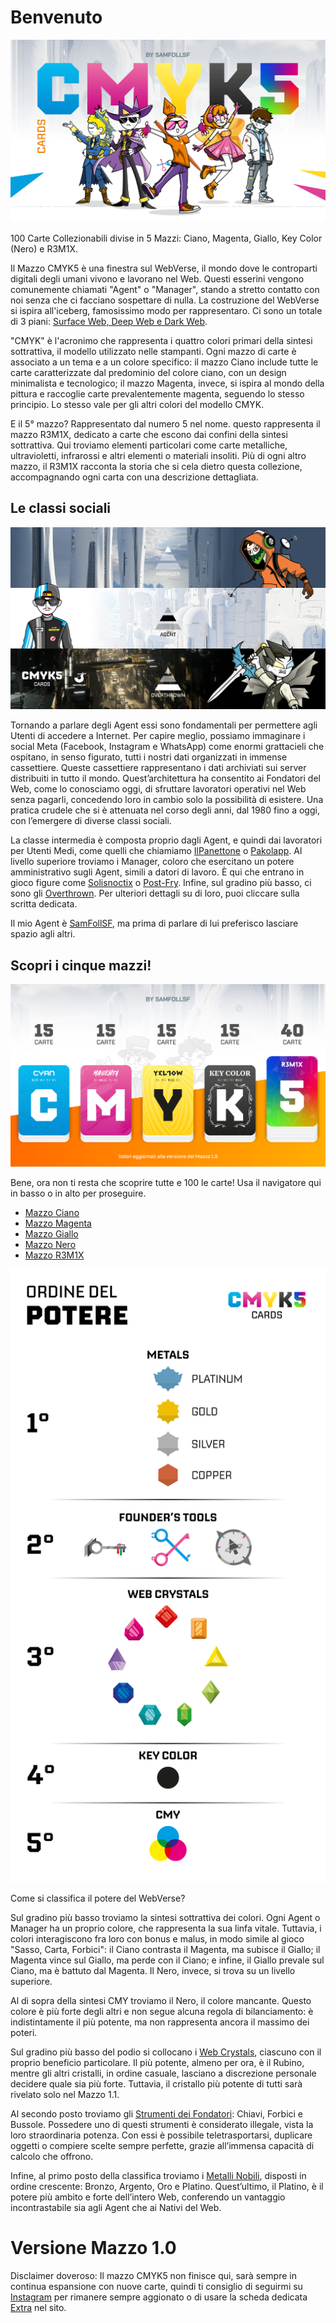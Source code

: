 # Benvenuto

![Introduzione](eg/intro.jpg)

100 Carte Collezionabili divise in 5 Mazzi: Ciano, Magenta, Giallo, Key Color (Nero) e R3M1X.

Il Mazzo CMYK5 è una finestra sul WebVerse, il mondo dove le controparti digitali degli umani vivono e lavorano nel Web. Questi esserini vengono comunemente chiamati "Agent" o "Manager", stando a stretto contatto con noi senza che ci facciano sospettare di nulla. La costruzione del WebVerse si ispira all'iceberg, famosissimo modo per rappresentaro. Ci sono un totale di 3 piani: [Surface Web, Deep Web e Dark Web](Remix/deep.md).

"CMYK" è l'acronimo che rappresenta i quattro colori primari della sintesi sottrattiva, il modello utilizzato nelle stampanti. Ogni mazzo di carte è associato a un tema e a un colore specifico: il mazzo Ciano include tutte le carte caratterizzate dal predominio del colore ciano, con un design minimalista e tecnologico; il mazzo Magenta, invece, si ispira al mondo della pittura e raccoglie carte prevalentemente magenta, seguendo lo stesso principio. Lo stesso vale per gli altri colori del modello CMYK.

E il 5° mazzo? Rappresentato dal numero 5 nel nome. questo rappresenta il mazzo R3M1X, dedicato a carte che escono dai confini della sintesi sottrattiva. Qui troviamo elementi particolari come carte metalliche, ultravioletti, infrarossi e altri elementi o materiali insoliti. Più di ogni altro mazzo, il R3M1X racconta la storia che si cela dietro questa collezione, accompagnando ogni carta con una descrizione dettagliata.

## Le classi sociali

![classisociali](eg/oradistoria.jpg)

Tornando a parlare degli Agent essi sono fondamentali per permettere agli Utenti di accedere a Internet. Per capire meglio, possiamo immaginare i social Meta (Facebook, Instagram e WhatsApp) come enormi grattacieli che ospitano, in senso figurato, tutti i nostri dati organizzati in immense cassettiere. Queste cassettiere rappresentano i dati archiviati sui server distribuiti in tutto il mondo. Quest’architettura ha consentito ai Fondatori del Web, come lo conosciamo oggi, di sfruttare lavoratori operativi nel Web senza pagarli, concedendo loro in cambio solo la possibilità di esistere. Una pratica crudele che si è attenuata nel corso degli anni, dal 1980 fino a oggi, con l’emergere di diverse classi sociali.

La classe intermedia è composta proprio dagli Agent, e quindi dai lavoratori per Utenti Medi, come quelli che chiamiamo [IlPanettone](Magenta/ilpanettone.md) o [Pakolapp](Ciano/pakolapp.md). Al livello superiore troviamo i Manager, coloro che esercitano un potere amministrativo sugli Agent, simili a datori di lavoro. È qui che entrano in gioco figure come [Solisnoctix](Magenta/solisnoctix.md) o [Post-Fry](Giallo/postfry.md). Infine, sul gradino più basso, ci sono gli [Overthrown](Remix/over.md). Per ulteriori dettagli su di loro, puoi cliccare sulla scritta dedicata.

Il mio Agent è [SamFollSF](Remix/samfollsf.md), ma prima di parlare di lui preferisco lasciare spazio agli altri.

## Scopri i cinque mazzi!

![imazzi](eg/intro2.jpg)

Bene, ora non ti resta che scoprire tutte e 100 le carte! Usa il navigatore qui in basso o in alto per proseguire.

- [Mazzo Ciano](Ciano/carteciano.md)
- [Mazzo Magenta](cartemag.md)
- [Mazzo Giallo](cartegia.md)
- [Mazzo Nero](cartener.md)
- [Mazzo R3M1X](carterem.md)

![ordinedelpotere](eg/ordinedelpotere.jpg)

Come si classifica il potere del WebVerse?

Sul gradino più basso troviamo la sintesi sottrattiva dei colori. Ogni Agent o Manager ha un proprio colore, che rappresenta la sua linfa vitale. Tuttavia, i colori interagiscono fra loro con bonus e malus, in modo simile al gioco "Sasso, Carta, Forbici": il Ciano contrasta il Magenta, ma subisce il Giallo; il Magenta vince sul Giallo, ma perde con il Ciano; e infine, il Giallo prevale sul Ciano, ma è battuto dal Magenta. Il Nero, invece, si trova su un livello superiore.

Al di sopra della sintesi CMY troviamo il Nero, il colore mancante. Questo colore è più forte degli altri e non segue alcuna regola di bilanciamento: è indistintamente il più potente, ma non rappresenta ancora il massimo dei poteri.

Sul gradino più basso del podio si collocano i [Web Crystals](Remix/crystal.md), ciascuno con il proprio beneficio particolare. Il più potente, almeno per ora, è il Rubino, mentre gli altri cristalli, in ordine casuale, lasciano a discrezione personale decidere quale sia più forte. Tuttavia, il cristallo più potente di tutti sarà rivelato solo nel Mazzo 1.1.

Al secondo posto troviamo gli [Strumenti dei Fondatori](Remix/tool.md): Chiavi, Forbici e Bussole. Possedere uno di questi strumenti è considerato illegale, vista la loro straordinaria potenza. Con essi è possibile teletrasportarsi, duplicare oggetti o compiere scelte sempre perfette, grazie all’immensa capacità di calcolo che offrono.

Infine, al primo posto della classifica troviamo i [Metalli Nobili](Remix/metal.md), disposti in ordine crescente: Bronzo, Argento, Oro e Platino. Quest’ultimo, il Platino, è il potere più ambito e forte dell’intero Web, conferendo un vantaggio incontrastabile sia agli Agent che ai Nativi del Web.

# Versione Mazzo 1.0
Disclaimer doveroso: Il mazzo CMYK5 non finisce qui, sarà sempre in continua espansione con nuove carte, quindi ti consiglio di seguirmi su [Instagram](https://www.instagram.com/samfoll.design?igsh=enB6NHZiMWt1bnl6) per rimanere sempre aggionato o di usare la scheda dedicata [Extra](tags.md) nel sito.